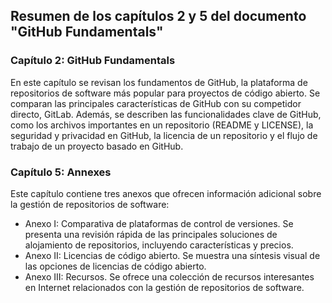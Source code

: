## Resumen de los capítulos 2 y 5 del documento "GitHub Fundamentals"

### Capítulo 2: GitHub Fundamentals

En este capítulo se revisan los fundamentos de GitHub, la plataforma de repositorios de software más popular para proyectos de código abierto. Se comparan las principales características de GitHub con su competidor directo, GitLab. Además, se describen las funcionalidades clave de GitHub, como los archivos importantes en un repositorio (README y LICENSE), la seguridad y privacidad en GitHub, la licencia de un repositorio y el flujo de trabajo de un proyecto basado en GitHub.

### Capítulo 5: Annexes

Este capítulo contiene tres anexos que ofrecen información adicional sobre la gestión de repositorios de software:

- Anexo I: Comparativa de plataformas de control de versiones. Se presenta una revisión rápida de las principales soluciones de alojamiento de repositorios, incluyendo características y precios.
- Anexo II: Licencias de código abierto. Se muestra una síntesis visual de las opciones de licencias de código abierto.
- Anexo III: Recursos. Se ofrece una colección de recursos interesantes en Internet relacionados con la gestión de repositorios de software.
